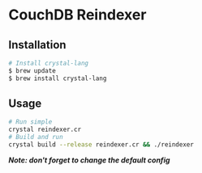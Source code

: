 # CouchDB Reindexer
## Installation

```sh
# Install crystal-lang
$ brew update
$ brew install crystal-lang
```

## Usage
```sh
# Run simple
crystal reindexer.cr
# Build and run
crystal build --release reindexer.cr && ./reindexer
```

***Note: don't forget to change the default config***
